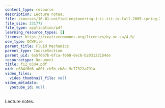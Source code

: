 ```yaml
---
content_type: resource
description: Lecture notes.
file: /courses/16-01-unified-engineering-i-ii-iii-iv-fall-2005-spring-2006/e684f6d6a00fcb5bcb8e9c77322a791a_f12_0304.pdf
file_size: 231772
file_type: application/pdf
learning_resource_types: []
license: https://creativecommons.org/licenses/by-nc-sa/4.0/
ocw_type: OCWFile
parent_title: Fluid Mechanics
parent_type: CourseSection
parent_uid: 6a5f667b-6fca-f068-0ec8-b203122154de
resourcetype: Document
title: f12_0304.pdf
uid: e684f6d6-a00f-cb5b-cb8e-9c77322a791a
video_files:
  video_thumbnail_file: null
video_metadata:
  youtube_id: null
---
```

Lecture notes.